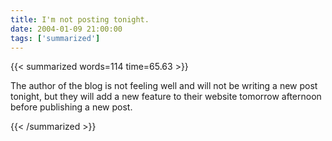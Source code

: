 ```yaml
---
title: I'm not posting tonight.
date: 2004-01-09 21:00:00
tags: ['summarized']
---
```


{{< summarized words=114 time=65.63 >}}

The author of the blog is not feeling well and will not be writing a new post tonight, but they will add a new feature to their website tomorrow afternoon before publishing a new post.

{{< /summarized >}}